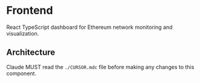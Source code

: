 # Frontend

React TypeScript dashboard for Ethereum network monitoring and visualization.

## Architecture  
Claude MUST read the `./CURSOR.mdc` file before making any changes to this component.